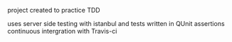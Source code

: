 project created to practice TDD 

uses server side testing with istanbul and tests written in QUnit assertions 
 continuous intergration with Travis-ci
